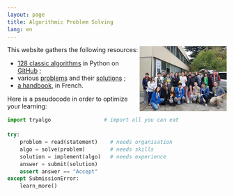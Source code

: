 ```yaml
---
layout: page
title: Algorithmic Problem Solving
lang: en
---
```


<a href="{% post_url en/2016-11-19-swerc-2016 %}"><img src="/fr/images/swerc2016/swerc2016-thumb.jpg" style="float: right" /></a>

This website gathers the following resources:

- [128 classic algorithms](/code/) in Python on [GitHub](https://github.com/jilljenn/tryalgo/tree/master/tryalgo) ;
- various [problems](/problems/) and their [solutions](/en/) ;
- [a handbook](/book/), in French.

Here is a pseudocode in order to optimize your learning:

```python
import tryalgo                 # import all you can eat

try:
    problem = read(statement)    # needs organisation
    algo = solve(problem)        # needs skills
    solution = implement(algo)   # needs experience
    answer = submit(solution)
    assert answer == "Accept"
except SubmissionError:
    learn_more()
```
